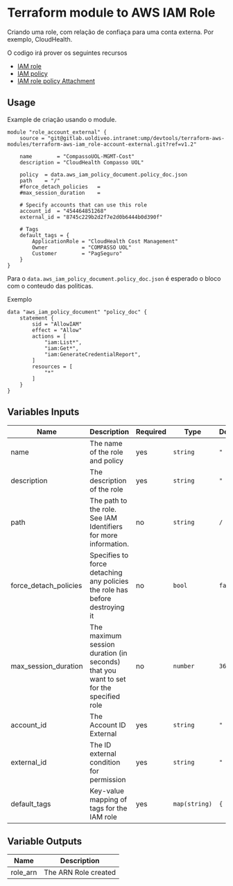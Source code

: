 # Terraform module to AWS IAM Role
Criando uma role, com relação de confiaça para uma conta externa. Por exemplo, CloudHealth.

O codigo irá prover os seguintes recursos
* [IAM role](https://www.terraform.io/docs/providers/aws/r/iam_role.html)
* [IAM policy](https://www.terraform.io/docs/providers/aws/r/iam_policy.html)
* [IAM role policy Attachment](https://www.terraform.io/docs/providers/aws/r/iam_role_policy_attachment.html)

## Usage
Example de criação usando o module.

```hcl
module "role_account_external" {
    source = "git@gitlab.uoldiveo.intranet:ump/devtools/terraform-aws-modules/terraform-aws-iam_role-account-external.git?ref=v1.2"

    name        = "CompassoUOL-MGMT-Cost"
    description = "CloudHealth Compasso UOL"

    policy  = data.aws_iam_policy_document.policy_doc.json
    path    = "/"
    #force_detach_policies   =
    #max_session_duration    = 

    # Specify accounts that can use this role
    account_id  = "454464851268"
    external_id = "8745c229b2d2f7e2d0b6444b0d390f"

    # Tags
    default_tags = {
        ApplicationRole = "CloudHealth Cost Management"
        Owner           = "COMPASSO UOL"
        Customer        = "PagSeguro"
    }
}

```

Para o `data.aws_iam_policy_document.policy_doc.json` é esperado o bloco com o conteudo das politicas.

Exemplo
```hcl
data "aws_iam_policy_document" "policy_doc" {
    statement {
        sid = "AllowIAM"
        effect = "Allow"
        actions = [
            "iam:List*",
            "iam:Get*",
            "iam:GenerateCredentialReport",
        ]
        resources = [
            "*"
        ]
    }
}
```

<!-- BEGINNING OF PRE-COMMIT-TERRAFORM DOCS HOOK -->
## Variables Inputs
| Name | Description | Required | Type | Default |
| ---- | ----------- | --------- | ---- | ------- |
| name | The name of the role and policy | yes | `string` | `" "` |
| description | The description of the role | yes | `string` | `" "` |
| path | The path to the role. See IAM Identifiers for more information.  | no | `string` | `/` |
| force_detach_policies | Specifies to force detaching any policies the role has before destroying it | no | `bool` | `false` |
| max_session_duration | The maximum session duration (in seconds) that you want to set for the specified role | no | `number` | `3600` |
| account_id | The Account ID External   | yes | `string` | `" "` |
| external_id | The ID external condition for permission | yes | `string` | `" "` |
| default_tags | Key-value mapping of tags for the IAM role | yes | `map(string)` | `{ }` |

## Variable Outputs
<!-- END OF PRE-COMMIT-TERRAFORM DOCS HOOK -->
| Name | Description |
| ---- | ----------- |
| role_arn | The ARN Role created |